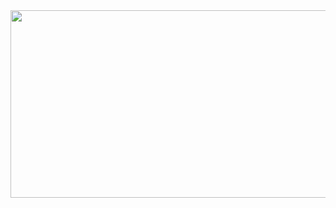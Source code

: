 <a href="https://github.com/devxb/gitanimals">
<img
  src="https://render.gitanimals.org/farms/jaypk1004"
  width="600"
  height="300"
/>
</a>
